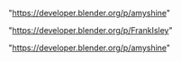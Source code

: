 "https://developer.blender.org/p/amyshine"

 
"https://developer.blender.org/p/FrankIsley"


"https://developer.blender.org/p/amyshine"


 
